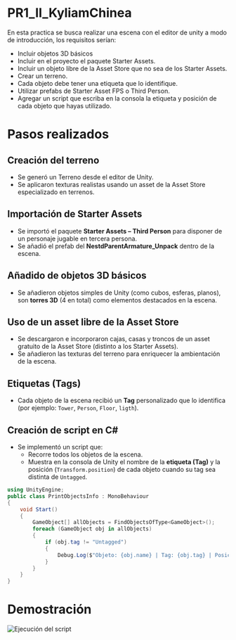 # PR1_II_KyliamChinea
En esta practica se busca realizar una escena con el editor de unity a modo de introducción, los requisitos serían:
- Incluir objetos 3D básicos
- Incluir  en el proyecto el paquete Starter Assets.
- Incluir un objeto libre de la Asset Store que no sea de los Starter Assets.
- Crear un terreno.
- Cada objeto debe tener una etiqueta que lo identifique.
- Utilizar prefabs de Starter Asset FPS o Third Person.
- Agregar un script que escriba en la consola la etiqueta y posición de cada objeto que hayas utilizado. 

# Pasos realizados

## Creación del terreno
- Se generó un Terreno desde el editor de Unity.  
- Se aplicaron texturas realistas usando un asset de la Asset Store especializado en terrenos.

## Importación de Starter Assets
- Se importó el paquete **Starter Assets – Third Person** para disponer de un personaje jugable en tercera persona.  
- Se añadió el prefab del **NestdParentArmature_Unpack** dentro de la escena.

## Añadido de objetos 3D básicos
- Se añadieron objetos simples de Unity (como cubos, esferas, planos), son **torres 3D** (4 en total) como elementos destacados en la escena.

## Uso de un asset libre de la Asset Store
- Se descargaron e incorporaron cajas, casas y troncos de un asset gratuito de la Asset Store (distinto a los Starter Assets).  
- Se añadieron las texturas del terreno para enriquecer la ambientación de la escena.

## Etiquetas (Tags)
- Cada objeto de la escena recibió un **Tag** personalizado que lo identifica (por ejemplo: `Tower`, `Person`, `Floor`, `ligth`).

## Creación de script en C#
- Se implementó un script que:
  - Recorre todos los objetos de la escena.
  - Muestra en la consola de Unity el nombre de la **etiqueta (Tag)** y la posición (`Transform.position`) de cada objeto cuando su tag sea distinta de `Untagged`.

```csharp
using UnityEngine;
public class PrintObjectsInfo : MonoBehaviour
{
    void Start()
    {
        GameObject[] allObjects = FindObjectsOfType<GameObject>();
        foreach (GameObject obj in allObjects)
        {
            if (obj.tag != "Untagged")
            {
                Debug.Log($"Objeto: {obj.name} | Tag: {obj.tag} | Posición: {obj.transform.position}");
            }
        }
    }
}
```
# Demostración

![Ejecución del script](Video_PR1_II-GIF.gif)
